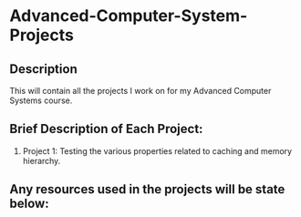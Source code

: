 # Advanced-Computer-System-Projects

## Description 
This will contain all the projects I work on for my Advanced Computer Systems course.

## Brief Description of Each Project:
1. Project 1: Testing the various properties related to caching and memory hierarchy.
   
## Any resources used in the projects will be state below:
